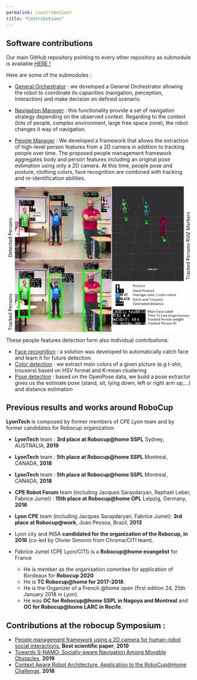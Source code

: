 ```yaml
---
permalink: /contribution/
title: "Contributions"
---
```


## Software contributions

Our main GitHub repository pointing to every other repository as submodule is available [HERE !](https://github.com/Robocup-Lyontech/robocup-main)

Here are some of the submodules :

- [General Orchestrator](https://github.com/jacques-saraydaryan/robocup_pepper-general_mng)  : we developed a General Orchestrator allowing the robot to coordinate its capacities (navigation, perception, interaction) and make decision on defined scenario.

- [Navigation Manager](https://github.com/jacques-saraydaryan/robocup_pepper-navigation_mng) : this functionality provide a set of navigation strategy depending on the observed context. Regarding to the context (lots of people, complex environment, large free space zone), the robot changes it way of navigation.


- [People Manager](https://github.com/Robocup-Lyontech/People-Management-Framework) : We developed a framework that allows the extraction of high-level person features from a 2D camera in addition to tracking people over time. The proposed people management framework aggregates body and person features including an original pose estimation using only a 2D camera. At this time, people pose and posture, clothing colors, face recognition are combined with tracking and re-identification abilities.
  
<img src="/assets/images/contribution/people_mng_exp.png" width="700" ALIGN="middle" >

These people features detection form also individual contributions:
  - [Face recognition](https://github.com/jacques-saraydaryan/ros_face_recognition) : a solution was developed to automatically catch face and learn it for future detection.
  - [Color detection](https://github.com/jacques-saraydaryan/ros_color_detection) : we extract main colors of a given picture (e.g t-shir, trousers) based on HSV format and K-mean clustering 
  - [Pose detection](https://github.com/m0rph03nix/ros_openpose_gossip) : based on the OpenPose data, we build a pose extractor gives us the estimate pose (stand, sit, lying down, left or right arm up,...) and distance estimation

## Previous results and works around RoboCup
**LyonTech** is composed by former members of CPE Lyon team and by former candidates for Robocup organization:
- **LyonTech**  team : **3rd place at Robocup@home SSPL** Sydney, AUSTRALIA, **2019**
- **LyonTech**  team : **5th place at Robocup@home SSPL** Montreal, CANADA, **2018**
- **LyonTech** team : **5th place at Robocup@home SSPL** Montreal, CANADA, **2018**
- **CPE Robot Forum** team (including Jacques Saraydaryan, Raphael Leber, Fabrice Jumel) : **15th place at Robocup@home OPL** Leipzig, Germany, **2016**
- **Lyon CPE** team  (including Jacques Saraydaryan, Fabrice Jumel): **3rd place at Robocup@work**, Joao Pessoa, Brazil, **2013**


- Lyon city and INSA **candidated for the organization of the Robocup, in 2016** (co-led by Olivier Simonin from Chroma/CITI team).
- Fabrice Jumel (CPE Lyon/CITI) is a **Robocup@home evangelist** for France
  - He is member as the organisation commitee for application of Bordeaux for **Robocup 2020** 
  - He is **TC Robocup@home for 2017-2018**. 
  - He is  the Organizer of a French @home open (first edition 24, 25th January 2018 in Lyon). 
  - He was **OC for Robocup@home SSPL in Nagoya and Montreal** and **OC for Robocup@home LARC in Recife**.


## Contributions at the robocup Symposium :
- [People management framework using a 2D camera for human-robot social interactions](https://hal.archives-ouvertes.fr/hal-02318916), **Best scientific paper**, **2019** 
- [Towards S-NAMO: Socially-aware Navigation Among Movable Obstacles](https://hal.archives-ouvertes.fr/hal-02293242/file/Towards_Social_NAMO.pdf), **2019**
- [Context Aware Robot Architecture, Application to the RoboCup@Home Challenge](https://hal.archives-ouvertes.fr/hal-01832613/file/context-aware-robot-revised.pdf), **2018**	
